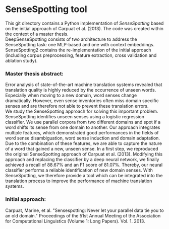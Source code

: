 # SenseSpotting tool

This git directory contains a Python implementation of *SenseSpotting* based on the initial approach of Carpuat et al. (2013). The code was created within the context of a master thesis.  
DeepSenseSpotting consists of two architecture to address the SenseSpotting task: one MLP-based and one with context embeddings.  
SenseSpotting2 contains the re-implementation of the initial approach (including corpus preprocessing, feature extraction, cross validation and ablation study).  

### Master thesis abstract:  
Error analysis of state-of-the-art machine translation systems revealed that translation quality
is highly reduced by the occurrence of unseen words. Especially when moving to a new
domain, word senses change dramatically. However, even sense inventories often miss domain
specific senses and are therefore not able to prevent these translation errors.  
We study the SenseSpotting approach for solving this important problem. SenseSpotting identifies unseen
senses using a logistic regression classifier. We use parallel corpora from two different domains
and spot if a word shifts its sense from one domain to another. Our approach integrates multiple
features, which demonstrated good performances in the fields of word sense disambiguation,
word sense induction and domain adaptation. Due to the combination of these features, we
are able to capture the nature of a word that gained a new, unseen sense. In a first step,
we reproduced the original SenseSpotting approach of Carpuat et al. (2013). Modifying
this approach and replacing the classifier by a deep neural network, we finally achieved a
recall of 88.67% and an F1 score of 81.07%. Thereby, our neural classifier performs a reliable
identification of new domain senses. With SenseSpotting, we therefore provide a tool which can
be integrated into the translation process to improve the performance of machine translation
systems.


### Initial approach:  
Carpuat, Marine, et al. "Sensespotting: Never let your parallel data tie you to an old domain." Proceedings of the 51st Annual Meeting of the Association for Computational Linguistics (Volume 1: Long Papers). Vol. 1. 2013.

